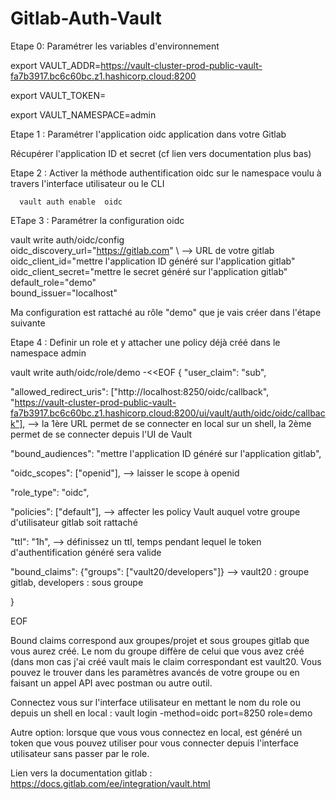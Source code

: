 # Gitlab-Auth-Vault

Etape 0: Paramétrer les variables d'environnement 

export VAULT_ADDR=https://vault-cluster-prod-public-vault-fa7b3917.bc6c60bc.z1.hashicorp.cloud:8200

export VAULT_TOKEN=

export VAULT_NAMESPACE=admin

Etape 1 : Paramétrer l'application oidc application dans votre Gitlab 

Récupérer l'application ID et secret (cf lien vers documentation plus bas)


Etape 2 : Activer la méthode authentification oidc sur le namespace voulu à travers l'interface utilisateur ou le CLI

      vault auth enable  oidc

ETape 3 : Paramétrer la configuration oidc

  vault write auth/oidc/config \
    oidc_discovery_url="https://gitlab.com" \ --> URL de votre gitlab
    oidc_client_id="mettre l'application ID généré sur l'application gitlab" \
    oidc_client_secret="mettre le secret généré sur l'application gitlab" \
    default_role="demo" \
    bound_issuer="localhost"
  
Ma configuration est rattaché au rôle "demo" que je vais créer dans l'étape suivante

Etape 4 : Definir un role et y attacher une policy déjà créé dans le namespace admin

  vault write auth/oidc/role/demo -<<EOF
{
   "user_claim": "sub", 
                                         
   "allowed_redirect_uris": ["http://localhost:8250/oidc/callback", "https://vault-cluster-prod-public-vault-fa7b3917.bc6c60bc.z1.hashicorp.cloud:8200/ui/vault/auth/oidc/oidc/callback"], --> la 1ère URL permet de se connecter en local sur un shell, la 2ème permet de se connecter depuis l'UI de Vault
      
   "bound_audiences": "mettre l'application ID généré sur l'application gitlab",
      
   "oidc_scopes": ["openid"], --> laisser le scope à openid
      
   "role_type": "oidc", 
      
   "policies": ["default"], --> affecter les policy Vault auquel votre groupe d'utilisateur gitlab soit rattaché
      
   "ttl": "1h", --> définissez un ttl, temps pendant lequel le token d'authentification généré sera valide
      
   "bound_claims": {"groups": ["vault20/developers"]} --> vault20 : groupe gitlab, developers : sous groupe
      
}   
      
EOF

Bound claims correspond aux groupes/projet et sous groupes gitlab que vous aurez créé. Le nom du groupe diffère de celui que vous avez créé (dans mon cas j'ai créé vault mais le claim correspondant est vault20. Vous pouvez le trouver dans les paramètres avancés de votre groupe ou en faisant un appel API avec postman ou autre outil.


Connectez vous sur l'interface utilisateur en mettant le nom du role ou depuis un shell en local :
   vault login -method=oidc port=8250 role=demo
   
Autre option: lorsque que vous vous connectez en local, est généré un token que vous pouvez utiliser pour vous connecter depuis l'interface utilisateur sans passer par le role.

Lien vers la documentation gitlab :
   https://docs.gitlab.com/ee/integration/vault.html
